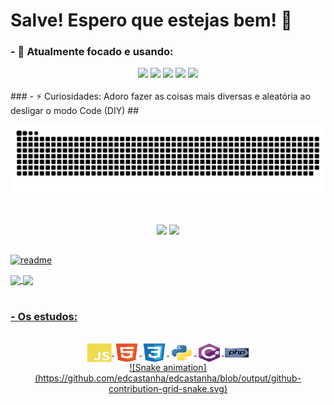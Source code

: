 # Salve! Espero que estejas bem!  👋

### - 🔭 Atualmente focado e usando:
<div align="center">
  <img src='https://icongr.am/devicon/javascript-original.svg?size=80&color=cb2a2a'/>
  <img src='https://icongr.am/devicon/nodejs-original.svg?size=80&color=cb2a2'/>
  <img src='https://icongr.am/devicon/php-original.svg?size=80&color=cb2a2a'/>
  <img src='https://icongr.am/devicon/python-original.svg?size=80&color=cb2a2a'/>
  <img src='https://icongr.am/devicon/typescript-original.svg?size=80&color=cb2a2a'/>
 </div>
<br>
### - ⚡ Curiosidades: Adoro fazer as coisas mais diversas e aleatória ao desligar o modo Code (DIY)
##

![Snake](https://raw.githubusercontent.com/Platane/snk/output/github-contribution-grid-snake.svg)

## 

<div align="center">

  <br><a href="https://www.youtube.com/channel/UC05zrbvIXAWTlP0kwGNvERg" target="_blank"><img src="https://img.shields.io/badge/-Youtube-%23EA4335?style=for-the-badge&logo=youtube&logoColor=white" target="_blank"></a>
  <a href="https://www.linkedin.com/in/edlourenzo/" target="_blank"><img src="https://img.shields.io/badge/-LinkedIn-%230077B5?style=for-the-badge&logo=linkedin&logoColor=white" target="_blank"></a> 
</div>

## 

[![readme](https://github-readme-stats.vercel.app/api/pin/?username=edcastanha&repo=edcastanha&theme=dark&locale=pt-br)](https://github.com/edcastanha/edcastanha)

<div>
  <a href="https://github.com/edcastanha">
  <img height="180em"   align="center" src="https://github-readme-stats.vercel.app/api?username=edcastanha&theme=dark&show_icons=true&locale=pt-br"/>
  <img height="180em"  align="center" src="https://github-readme-stats.vercel.app/api/top-langs/?username=edcastanha&layout=compact&langs_count=7&theme=react&locale=pt-br" />
</div>
 <br>
  
### - Os estudos:
<div  align="center"> 
  <div style="display: inline_block"><br>
  <img align="center" alt="Rafa-Js" height="30" width="40" src="https://raw.githubusercontent.com/devicons/devicon/master/icons/javascript/javascript-plain.svg">
  <img align="center" alt="HTML" height="30" width="40" src="https://raw.githubusercontent.com/devicons/devicon/master/icons/html5/html5-original.svg">
  <img align="center" alt="CSS" height="30" width="40" src="https://raw.githubusercontent.com/devicons/devicon/master/icons/css3/css3-original.svg">
  <img align="center" alt="Python" height="30" width="40" src="https://raw.githubusercontent.com/devicons/devicon/master/icons/python/python-original.svg">
  <img align="center" alt="Csharp" height="30" width="40" src="https://raw.githubusercontent.com/devicons/devicon/master/icons/csharp/csharp-original.svg">
  <img align="center" alt="PHP" height="30" width="40" src="https://raw.githubusercontent.com/devicons/devicon/master/icons/php/php-original.svg">
    <br>
</div>
 <diV>
  ![Snake animation](https://github.com/edcastanha/edcastanha/blob/output/github-contribution-grid-snake.svg)
 
</div>
